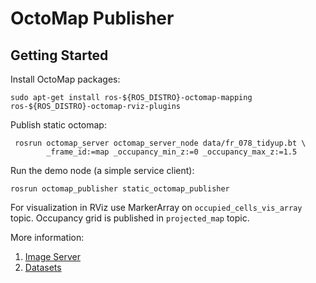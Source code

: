 # OctoMap Publisher

## Getting Started

Install OctoMap packages:
```shell
sudo apt-get install ros-${ROS_DISTRO}-octomap-mapping ros-${ROS_DISTRO}-octomap-rviz-plugins
```

Publish static octomap:
```shell
 rosrun octomap_server octomap_server_node data/fr_078_tidyup.bt \
        _frame_id:=map _occupancy_min_z:=0 _occupancy_max_z:=1.5
```

Run the demo node (a simple service client):
```shell
rosrun octomap_publisher static_octomap_publisher
```

For visualization in RViz use MarkerArray on `occupied_cells_vis_array` topic.
Occupancy grid is published in `projected_map` topic.

More information:
1. [Image Server](http://wiki.ros.org/octomap_server)
2. [Datasets](http://ais.informatik.uni-freiburg.de/projects/datasets/octomap)
